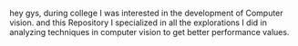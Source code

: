 hey gys, during college I was interested in the development of Computer vision. and this Repository I specialized in all the explorations I did in analyzing techniques in computer vision to get better performance values.
